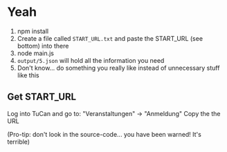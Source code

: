 # Yeah
1. npm install
2. Create a file called ```START_URL.txt``` and paste the START_URL (see bottom) into there
3. node main.js
4. ```output/5.json``` will hold all the information you need
5. Don't know... do something you really like instead of unnecessary stuff like this

## Get START_URL
Log into TuCan and go to: "Veranstaltungen" -> "Anmeldung"
Copy the the URL


(Pro-tip: don't look in the source-code... you have been warned! It's terrible)